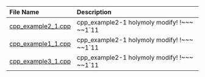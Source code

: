 | File Name                                  | Description                                 |
|:-------------------------------------------|:--------------------------------------------|
| [cpp_example2_1.cpp](./cpp_example2_1.cpp) | cpp_example2-1 holymoly modify! !~~~ ~~1`11 |
| [cpp_example1_1.cpp](./cpp_example1_1.cpp) | cpp_example2-1 holymoly modify! !~~~ ~~1`11 |
| [cpp_example3_1.cpp](./cpp_example3_1.cpp) | cpp_example2-1 holymoly modify! !~~~ ~~1`11 |